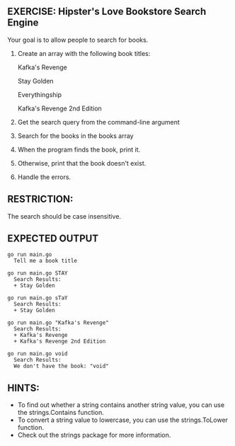 ## EXERCISE: Hipster's Love Bookstore Search Engine

Your goal is to allow people to search for books.

1. Create an array with the following book titles:
      
      Kafka's Revenge 

      Stay Golden
       
      Everythingship 

      Kafka's Revenge 2nd Edition

2. Get the search query from the command-line argument

3. Search for the books in the books array

4. When the program finds the book, print it.

5. Otherwise, print that the book doesn't exist.

6. Handle the errors.

## RESTRICTION:

The search should be case insensitive.


## EXPECTED OUTPUT
```
go run main.go
  Tell me a book title

go run main.go STAY
  Search Results:
  + Stay Golden

go run main.go sTaY
  Search Results:
  + Stay Golden

go run main.go "Kafka's Revenge"
  Search Results:
  + Kafka's Revenge
  + Kafka's Revenge 2nd Edition

go run main.go void
  Search Results:
  We don't have the book: "void"

```
## HINTS:
+ To find out whether a string contains another string value, you can use the strings.Contains function.
+ To convert a string value to lowercase, you can use the strings.ToLower function.
+ Check out the strings package for more information.